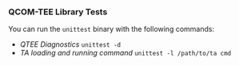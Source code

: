 ### QCOM-TEE Library Tests

You can run the `unittest` binary with the following commands:

- _QTEE Diagnostics_ `unittest -d`
- _TA loading and running command_ `unittest -l /path/to/ta cmd`